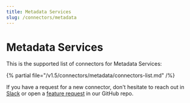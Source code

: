 ```yaml
---
title: Metadata Services
slug: /connectors/metadata
---
```


# Metadata Services

This is the supported list of connectors for Metadata Services:

{% partial file="/v1.5/connectors/metadata/connectors-list.md" /%}

If you have a request for a new connector, don't hesitate to reach out in [Slack](https://slack.open-metadata.org/) or
open a [feature request](https://github.com/open-metadata/OpenMetadata/issues/new/choose) in our GitHub repo.
